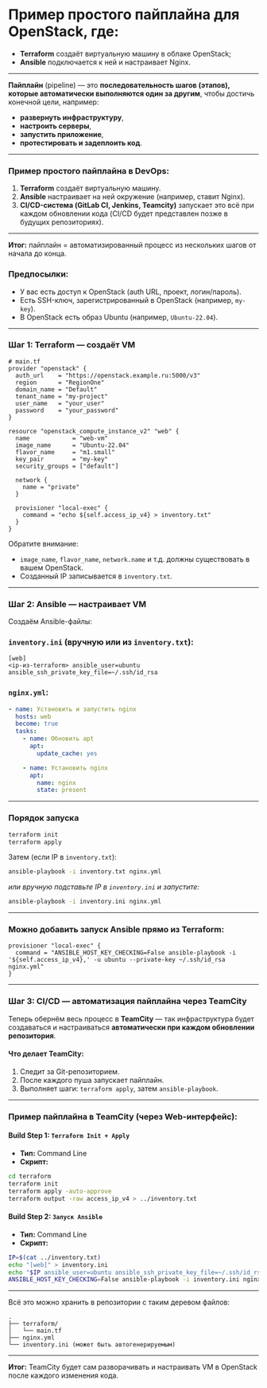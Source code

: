 # **Пример простого пайплайна для OpenStack**, где:

* **Terraform** создаёт виртуальную машину в облаке OpenStack;
* **Ansible** подключается к ней и настраивает Nginx.

---

**Пайплайн** (pipeline) — это **последовательность шагов (этапов), которые автоматически выполняются один за другим**, чтобы достичь конечной цели, например:

* **развернуть инфраструктуру**,
* **настроить серверы**,
* **запустить приложение**,
* **протестировать и задеплоить код**.

---

### Пример простого пайплайна в DevOps:

1. **Terraform** создаёт виртуальную машину.
2. **Ansible** настраивает на ней окружение (например, ставит Nginx).
3. **CI/CD-система (GitLab CI, Jenkins, Teamcity)** запускает это всё при каждом обновлении кода (CI/CD будет представлен позже в будущих репозиториях).

---

**Итог:** пайплайн = автоматизированный процесс из нескольких шагов от начала до конца.

### Предпосылки:

* У вас есть доступ к OpenStack (auth URL, проект, логин/пароль).
* Есть SSH-ключ, зарегистрированный в OpenStack (например, `my-key`).
* В OpenStack есть образ Ubuntu (например, `Ubuntu-22.04`).

---

### Шаг 1: Terraform — создаёт VM

```hcl
# main.tf
provider "openstack" {
  auth_url    = "https://openstack.example.ru:5000/v3"
  region      = "RegionOne"
  domain_name = "Default"
  tenant_name = "my-project"
  user_name   = "your_user"
  password    = "your_password"
}

resource "openstack_compute_instance_v2" "web" {
  name            = "web-vm"
  image_name      = "Ubuntu-22.04"
  flavor_name     = "m1.small"
  key_pair        = "my-key"
  security_groups = ["default"]

  network {
    name = "private"
  }

  provisioner "local-exec" {
    command = "echo ${self.access_ip_v4} > inventory.txt"
  }
}
```

Обратите внимание:

* `image_name`, `flavor_name`, `network.name` и т.д. должны существовать в вашем OpenStack.
* Созданный IP записывается в `inventory.txt`.

---

### Шаг 2: Ansible — настраивает VM

Создаём Ansible-файлы:

### `inventory.ini` (вручную или из `inventory.txt`):

```
[web]
<ip-из-terraform> ansible_user=ubuntu ansible_ssh_private_key_file=~/.ssh/id_rsa
```

### `nginx.yml`:

```yaml
- name: Установить и запустить nginx
  hosts: web
  become: true
  tasks:
    - name: Обновить apt
      apt:
        update_cache: yes

    - name: Установить nginx
      apt:
        name: nginx
        state: present
```

---

### Порядок запуска

```bash
terraform init
terraform apply
```

Затем (если IP в `inventory.txt`):

```bash
ansible-playbook -i inventory.txt nginx.yml
```

*или вручную подставьте IP в `inventory.ini` и запустите:*

```bash
ansible-playbook -i inventory.ini nginx.yml
```

---

### Можно добавить запуск Ansible прямо из Terraform:

```hcl
provisioner "local-exec" {
  command = "ANSIBLE_HOST_KEY_CHECKING=False ansible-playbook -i '${self.access_ip_v4},' -u ubuntu --private-key ~/.ssh/id_rsa nginx.yml"
}
```

---

### Шаг 3: CI/CD — автоматизация пайплайна через **TeamCity**

Теперь обернём весь процесс в **TeamCity** — так инфраструктура будет создаваться и настраиваться **автоматически при каждом обновлении репозитория**.

####  Что делает TeamCity:

1. Следит за Git-репозиторием.
2. После каждого пуша запускает пайплайн.
3. Выполняет шаги: `terraform apply`, затем `ansible-playbook`.

---

###  Пример пайплайна в TeamCity (через Web-интерфейс):

#### Build Step 1: `Terraform Init + Apply`

* **Тип:** Command Line
* **Скрипт:**

```bash
cd terraform
terraform init
terraform apply -auto-approve
terraform output -raw access_ip_v4 > ../inventory.txt
```

####  Build Step 2: `Запуск Ansible`

* **Тип:** Command Line
* **Скрипт:**

```bash
IP=$(cat ../inventory.txt)
echo "[web]" > inventory.ini
echo "$IP ansible_user=ubuntu ansible_ssh_private_key_file=~/.ssh/id_rsa" >> inventory.ini
ANSIBLE_HOST_KEY_CHECKING=False ansible-playbook -i inventory.ini nginx.yml
```

---

Всё это можно хранить в репозитории с таким деревом файлов:

```
.
├── terraform/
│   └── main.tf
├── nginx.yml
└── inventory.ini (может быть автогенерируемым)
```

---

**Итог:** TeamCity будет сам разворачивать и настраивать VM в OpenStack после каждого изменения кода.
